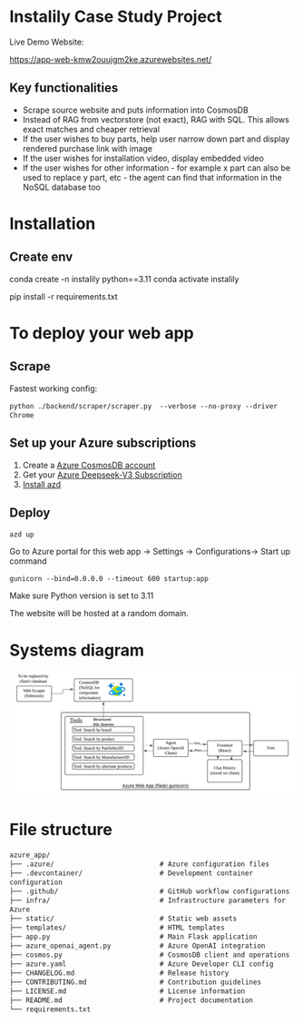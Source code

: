 # Instalily Case Study Project

Live Demo Website:

https://app-web-kmw2ouujgm2ke.azurewebsites.net/

## Key functionalities
- Scrape source website and puts information into CosmosDB
- Instead of RAG from vectorstore (not exact), RAG with SQL. This allows exact matches and cheaper retrieval
- If the user wishes to buy parts, help user narrow down part and display rendered purchase link with image
- If the user wishes for installation video, display embedded video
- If the user wishes for other information - for example x part can also be used to replace y part, etc - the agent can find that information in the NoSQL database too 


# Installation
## Create env 
conda create -n instalily python==3.11
conda activate instalily

pip install -r requirements.txt

# To deploy your web app
## Scrape
Fastest working config:
```
python ./backend/scraper/scraper.py  --verbose --no-proxy --driver Chrome
```

## Set up your Azure subscriptions
1. Create a [Azure CosmosDB account](https://learn.microsoft.com/en-us/azure/cosmos-db/nosql/quickstart-portal) 
2. Get your [Azure Deepseek-V3 Subscription](https://ai.azure.com/explore/models/deepseek-v3/version/1/registry/azureml-deepseek)
3. [Install azd](https://learn.microsoft.com/en-us/azure/developer/azure-developer-cli/install-azd)

## Deploy
```
azd up
```

Go to Azure portal for this web app -> Settings -> Configurations-> Start up command

```
gunicorn --bind=0.0.0.0 --timeout 600 startup:app
```

Make sure Python version is set to 3.11

The website will be hosted at a random domain.

# Systems diagram
![System Diagram](azure_app/system.png)


# File structure
```
azure_app/
├── .azure/                          # Azure configuration files
├── .devcontainer/                   # Development container configuration
├── .github/                         # GitHub workflow configurations
├── infra/                           # Infrastructure parameters for Azure
├── static/                          # Static web assets
├── templates/                       # HTML templates
├── app.py                           # Main Flask application
├── azure_openai_agent.py            # Azure OpenAI integration
├── cosmos.py                        # CosmosDB client and operations
├── azure.yaml                       # Azure Developer CLI config
├── CHANGELOG.md                     # Release history
├── CONTRIBUTING.md                  # Contribution guidelines
├── LICENSE.md                       # License information
├── README.md                        # Project documentation
└── requirements.txt
```
